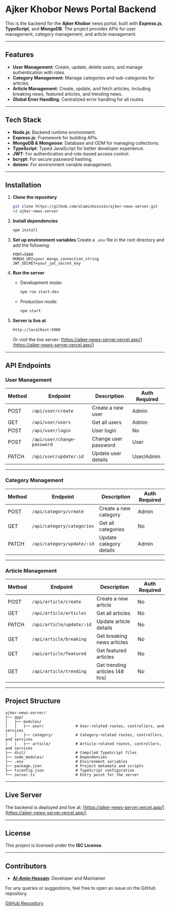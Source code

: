# Ajker Khobor News Portal Backend

This is the backend for the **Ajker Khobor** news portal, built with **Express.js**, **TypeScript**, and **MongoDB**. The project provides APIs for user management, category management, and article management.

---

## **Features**
- **User Management**: Create, update, delete users, and manage authentication with roles.
- **Category Management**: Manage categories and sub-categories for articles.
- **Article Management**: Create, update, and fetch articles, including breaking news, featured articles, and trending news.
- **Global Error Handling**: Centralized error handling for all routes.

---

## **Tech Stack**
- **Node.js**: Backend runtime environment.
- **Express.js**: Framework for building APIs.
- **MongoDB & Mongoose**: Database and ODM for managing collections.
- **TypeScript**: Typed JavaScript for better developer experience.
- **JWT**: For authentication and role-based access control.
- **bcrypt**: For secure password hashing.
- **dotenv**: For environment variable management.

---

## **Installation**

1. **Clone the repository**
   ```bash
   git clone https://github.com/alaminhossa1n/ajker-news-server.git
   cd ajker-news-server
   ```

2. **Install dependencies**
   ```bash
   npm install
   ```

3. **Set up environment variables**
   Create a `.env` file in the root directory and add the following:
   ```env
   PORT=5000
   MONGO_URI=your_mongo_connection_string
   JWT_SECRET=your_jwt_secret_key
   ```

4. **Run the server**
   - Development mode:
     ```bash
     npm run start:dev
     ```
   - Production mode:
     ```bash
     npm start
     ```

5. **Server is live at**
   ```bash
   http://localhost:5000
   ```
   Or visit the live server:
   [https://ajker-news-server.vercel.app/](https://ajker-news-server.vercel.app/)

---

## **API Endpoints**

### **User Management**
| Method | Endpoint              | Description                     | Auth Required |
|--------|-----------------------|---------------------------------|---------------|
| POST   | `/api/user/create`    | Create a new user               | Admin         |
| GET    | `/api/user/users`     | Get all users                   | Admin         |
| POST   | `/api/user/login`     | User login                      | No            |
| POST   | `/api/user/change-password` | Change user password       | User          |
| PATCH  | `/api/user/update/:id`| Update user details             | User/Admin    |

---

### **Category Management**
| Method | Endpoint                | Description                     | Auth Required |
|--------|-------------------------|---------------------------------|---------------|
| POST   | `/api/category/create`  | Create a new category           | Admin         |
| GET    | `/api/category/categories` | Get all categories          | No            |
| PATCH  | `/api/category/update/:id` | Update category details     | Admin         |

---

### **Article Management**
| Method | Endpoint                | Description                     | Auth Required |
|--------|-------------------------|---------------------------------|---------------|
| POST   | `/api/article/create`   | Create a new article            | No            |
| GET    | `/api/article/articles` | Get all articles                | No            |
| PATCH  | `/api/article/update/:id` | Update article details        | No            |
| GET    | `/api/article/breaking` | Get breaking news articles      | No            |
| GET    | `/api/article/featured` | Get featured articles           | No            |
| GET    | `/api/article/trending` | Get trending articles (48 hrs)  | No            |

---

## **Project Structure**
```
ajker-news-server/
├── app/
│   ├── modules/
│   │   ├── user/              # User-related routes, controllers, and services
│   │   ├── category/          # Category-related routes, controllers, and services
│   │   ├── article/           # Article-related routes, controllers, and services
├── dist/                      # Compiled TypeScript files
├── node_modules/              # Dependencies
├── .env                       # Environment variables
├── package.json               # Project metadata and scripts
├── tsconfig.json              # TypeScript configuration
└── server.ts                  # Entry point for the server
```

---

## **Live Server**
The backend is deployed and live at:
[https://ajker-news-server.vercel.app/](https://ajker-news-server.vercel.app/)

---

## **License**
This project is licensed under the **ISC License**.

---

## **Contributors**
- **[Al-Amin Hossain](https://github.com/alaminhossa1n)**: Developer and Maintainer

For any queries or suggestions, feel free to open an issue on the GitHub repository.

[GitHub Repository](https://github.com/alaminhossa1n/ajker-news-server)